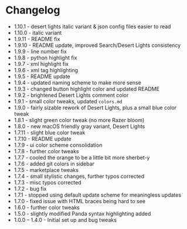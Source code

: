 # Changelog

* 1.10.1 - desert lights italic variant & json config files easier to read
* 1.10.0 - italic variant
* 1.9.11 - README fix
* 1.9.10 - README update, improved Search/Desert Lights consistency
* 1.9.9 - line number fix
* 1.9.8 - python highlight fix
* 1.9.7 - xml highlight fix
* 1.9.6 - xml tag highlighting
* 1.9.5 - README update
* 1.9.4 - updated naming scheme to make more sense
* 1.9.3 - changed button highlight color and updated README
* 1.9.2 - brightened Desert Lights comment color
* 1.9.1 - small color tweaks, updated `colors.md`
* 1.9.0 - fairly sizable rework of Desert Lights, plus a small blue color tweak
* 1.8.1 - slight green color tweak (no more Razer bloom)
* 1.8.0 - new macOS friendly gray variant, Desert Lights
* 1.7.11 - slight blue color tweak
* 1.7.10 - README update
* 1.7.9 - ui color scheme consolidation
* 1.7.8 - further color tweaks
* 1.7.7 - cooled the orange to be a little bit more sherbet-y
* 1.7.6 - added git colors in sidebar
* 1.7.5 - marketplace tweaks
* 1.7.4 - small stylistic changes, further typos corrected
* 1.7.3 - misc typos corrected
* 1.7.2 - bug fix
* 1.7.1 - stopped using default update scheme for meaningless updates
* 1.7.0 - fixed issue with HTML braces being hard to see
* 1.6.0 - further color tweaks
* 1.5.0 - slightly modified Panda syntax highlighting added
* 1.0.0 – 1.4.0 - Initial set up and bug tweaks

